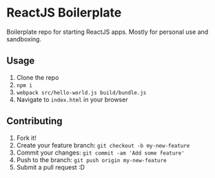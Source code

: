 # ReactJS Boilerplate

Boilerplate repo for starting ReactJS apps. Mostly for personal use and sandboxing.

## Usage

1. Clone the repo
2. `npm i`
3. `webpack src/hello-world.js build/bundle.js`
4. Navigate to `index.html` in your browser

## Contributing

1. Fork it!
2. Create your feature branch: `git checkout -b my-new-feature`
3. Commit your changes: `git commit -am 'Add some feature'`
4. Push to the branch: `git push origin my-new-feature`
5. Submit a pull request :D
